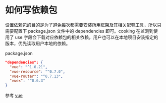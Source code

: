 # 如何写依赖包

设置依赖包的目的是为了避免每次都需要安装所用框架及其相关配套工具，所以只需要配置下 package.json 文件中的 dependencies 即可。cooking 在监测到使用了 use 字段会下载对应依赖包的相关依赖。用户也可以在本地项目安装指定的版本，优先读取用户本地的依赖。

package.json
```json
"dependencies": {
  "vue": "^1.0.21",
  "vue-resource": "^0.7.0",
  "vue-router": "^0.7.13",
  "vuex": "^0.6.3"
}
```

参考 [vue](https://github.com/cookingjs/cooking-package-vue)
